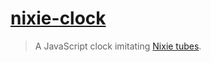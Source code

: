 # [nixie-clock](http://test.bentswanson.com/nixie)

> A JavaScript clock imitating [Nixie tubes](https://en.wikipedia.org/wiki/Nixie_tube).
